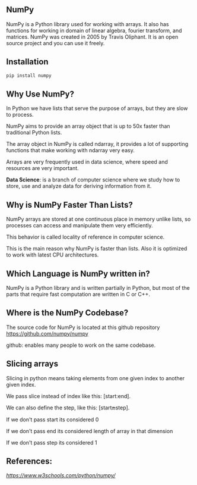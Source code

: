 ## NumPy

NumPy is a Python library used for working with arrays.
It also has functions for working in domain of linear algebra, fourier transform, and matrices.
NumPy was created in 2005 by Travis Oliphant.
It is an open source project and you can use it freely.

## Installation 

```bash
pip install numpy
```

## Why Use NumPy?

In Python we have lists that serve the purpose of arrays, but they are slow to process.

NumPy aims to provide an array object that is up to 50x faster than traditional Python lists.

The array object in NumPy is called ndarray, it provides a lot of supporting functions that make working with ndarray very easy.

Arrays are very frequently used in data science, where speed and resources are very important.

**Data Science**: is a branch of computer science where we study how to store, use and analyze data for deriving information from it.


## Why is NumPy Faster Than Lists?

NumPy arrays are stored at one continuous place in memory unlike lists, so processes can access and manipulate them very efficiently.

This behavior is called locality of reference in computer science.

This is the main reason why NumPy is faster than lists. Also it is optimized to work with latest CPU architectures.

## Which Language is NumPy written in?

NumPy is a Python library and is written partially in Python, but most of the parts that require fast computation are written in C or C++.

## Where is the NumPy Codebase?

The source code for NumPy is located at this github repository https://github.com/numpy/numpy

github: enables many people to work on the same codebase.

## Slicing arrays

Slicing in python means taking elements from one given index to another given index.

We pass slice instead of index like this: [start:end].

We can also define the step, like this: [start:end:step].

If we don't pass start its considered 0

If we don't pass end its considered length of array in that dimension

If we don't pass step its considered 1

## References:
*https://www.w3schools.com/python/numpy/*